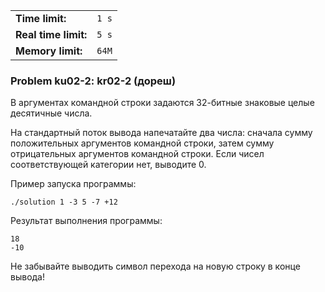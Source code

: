 |                      |       |
|----------------------|-------|
| **Time limit:**      | `1 s` |
| **Real time limit:** | `5 s` |
| **Memory limit:**    | `64M` |


### Problem ku02-2: kr02-2 (дореш)

В аргументах командной строки задаются 32-битные знаковые целые
десятичные числа.

На стандартный поток вывода напечатайте два числа: сначала сумму
положительных аргументов командной строки, затем сумму
отрицательных аргументов командной строки. Если чисел
соответствующей категории нет, выводите 0.

Пример запуска программы:

    
    
    ./solution 1 -3 5 -7 +12
    

Результат выполнения программы:

    
    
    18
    -10
    

Не забывайте выводить символ перехода на новую строку в конце
вывода!

